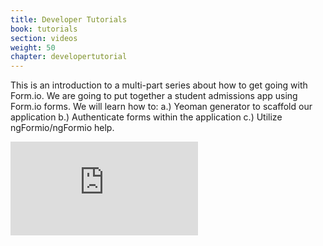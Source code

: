 ```yaml
---
title: Developer Tutorials
book: tutorials
section: videos
weight: 50
chapter: developertutorial
---
```

 This is an introduction to a multi-part series about how to get going with Form.io. We are going to put together a student admissions app using Form.io forms. We will learn how to:
 a.) Yeoman generator to scaffold our application 
 b.) Authenticate forms within the application 
 c.) Utilize ngFormio/ngFormio help. 
 
 <div class="embed-responsive embed-responsive-16by9">
  <iframe class="embed-responsive-item" src="https://www.youtube.com/embed/Ilp5FQGt2LA?rel=0&amp;showinfo=0" frameborder="0" allowfullscreen></iframe>
</div>
